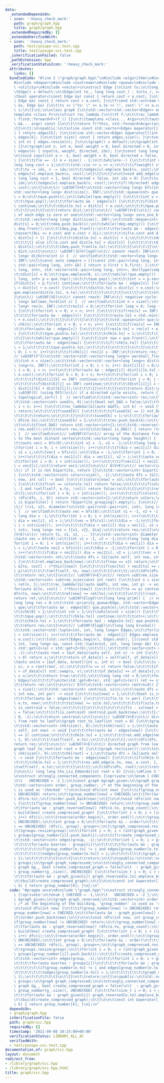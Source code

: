 ```yaml
---
data:
  _extendedDependsOn:
  - icon: ':heavy_check_mark:'
    path: graph/graph.hpp
    title: graph/graph.hpp
  _extendedRequiredBy: []
  _extendedVerifiedWith:
  - icon: ':heavy_check_mark:'
    path: test/yosupo-scc.test.cpp
    title: test/yosupo-scc.test.cpp
  _isVerificationFailed: false
  _pathExtension: hpp
  _verificationStatusIcon: ':heavy_check_mark:'
  attributes:
    links: []
  bundledCode: "#line 2 \"graph/graph.hpp\"\n#include <algorithm>\n#include <cassert>\n\
    #include <deque>\n#include <iostream>\n#include <queue>\n#include <tuple>\n#include\
    \ <utility>\n#include <vector>\n\nstruct Edge {\n\tint to;\n\tlong long cost;\n\
    \tEdge() = default;\n\tEdge(int to_, long long cost_) : to(to_), cost(cost_) {}\n\
    \tbool operator<(const Edge &a) const { return cost < a.cost; }\n\tbool operator>(const\
    \ Edge &a) const { return cost > a.cost; }\n\tfriend std::ostream &operator<<(std::ostream\
    \ &s, Edge &a) {\n\t\ts << \"to: \" << a.to << \", cost: \" << a.cost;\n\t\treturn\
    \ s;\n\t}\n};\n\nclass graph {\n\tstd::vector<std::vector<Edge>> edges;\n\n\t\
    template <class F>\n\tstruct rec_lambda {\n\t\tF f;\n\t\trec_lambda(F &&f_) :\
    \ f(std::forward<F>(f_)) {}\n\t\ttemplate <class... Args>\n\t\tauto operator()(Args\
    \ &&... args) const {\n\t\t\treturn f(*this, std::forward<Args>(args)...);\n\t\
    \t}\n\t};\n\npublic:\n\tinline const std::vector<Edge> &operator[](int k) const\
    \ { return edges[k]; }\n\tinline std::vector<Edge> &operator[](int k) { return\
    \ edges[k]; }\n\n\tint size() const { return edges.size(); }\n\tvoid resize(const\
    \ int n) { edges.resize(n); }\n\n\tgraph() = default;\n\tgraph(int n) : edges(n)\
    \ {}\n\tgraph(int n, int e, bool weight = 0, bool directed = 0, int idx = 1) :\
    \ edges(n) { input(e, weight, directed, idx); }\n\tconst long long INF = 3e18;\n\
    \n\tvoid input(int e = -1, bool weight = 0, bool directed = false, int idx = 1)\
    \ {\n\t\tif(e == -1) e = size() - 1;\n\t\twhile(e--) {\n\t\t\tint u, v;\n\t\t\t\
    long long cost = 1;\n\t\t\tstd::cin >> u >> v;\n\t\t\tif(weight) std::cin >> cost;\n\
    \t\t\tu -= idx, v -= idx;\n\t\t\tedges[u].emplace_back(v, cost);\n\t\t\tif(!directed)\
    \ edges[v].emplace_back(u, cost);\n\t\t}\n\t}\n\n\tvoid add_edge(int u, int v,\
    \ long long cost = 1, bool directed = false, int idx = 0) {\n\t\tu -= idx, v -=\
    \ idx;\n\t\tedges[u].emplace_back(v, cost);\n\t\tif(!directed) edges[v].emplace_back(u,\
    \ cost);\n\t}\n\n\t// \u039F(V+E)\n\tstd::vector<long long> bfs(int s) {\n\t\t\
    std::vector<long long> dist(size(), INF);\n\t\tstd::queue<int> que;\n\t\tdist[s]\
    \ = 0;\n\t\tque.push(s);\n\t\twhile(!que.empty()) {\n\t\t\tint v = que.front();\n\
    \t\t\tque.pop();\n\t\t\tfor(auto &e : edges[v]) {\n\t\t\t\tif(dist[e.to] != INF)\
    \ continue;\n\t\t\t\tdist[e.to] = dist[v] + e.cost;\n\t\t\t\tque.push(e.to);\n\
    \t\t\t}\n\t\t}\n\t\treturn dist;\n\t}\n\n\t// \u039F(V+E)\n\t// constraint: cost\
    \ of each edge is zero or one\n\tstd::vector<long long> zero_one_bfs(int s) {\n\
    \t\tstd::vector<long long> dist(size(), INF);\n\t\tstd::deque<int> deq;\n\t\t\
    dist[s] = 0;\n\t\tdeq.push_back(s);\n\t\twhile(!deq.empty()) {\n\t\t\tint v =\
    \ deq.front();\n\t\t\tdeq.pop_front();\n\t\t\tfor(auto &e : edges[v]) {\n\t\t\t\
    \tassert(0LL <= e.cost and e.cost < 2LL);\n\t\t\t\tif(e.cost and dist[e.to] >\
    \ dist[v] + 1) {\n\t\t\t\t\tdist[e.to] = dist[v] + 1;\n\t\t\t\t\tdeq.push_back(e.to);\n\
    \t\t\t\t} else if(!e.cost and dist[e.to] > dist[v]) {\n\t\t\t\t\tdist[e.to] =\
    \ dist[v];\n\t\t\t\t\tdeq.push_front(e.to);\n\t\t\t\t}\n\t\t\t}\n\t\t}\n\t\treturn\
    \ dist;\n\t}\n\n\t// \u039F((E+V)logV)\n\t// cannot reach: INF\n\tstd::vector<long\
    \ long> dijkstra(int s) {  // verified\n\t\tstd::vector<long long> dist(size(),\
    \ INF);\n\t\tconst auto compare = [](const std::pair<long long, int> &a, const\
    \ std::pair<long long, int> &b) { return a.first > b.first; };\n\t\tstd::priority_queue<std::pair<long\
    \ long, int>, std::vector<std::pair<long long, int>>, decltype(compare)> que{compare};\n\
    \t\tdist[s] = 0;\n\t\tque.emplace(0, s);\n\t\twhile(!que.empty()) {\n\t\t\tstd::pair<long\
    \ long, int> p = que.top();\n\t\t\tque.pop();\n\t\t\tint v = p.second;\n\t\t\t\
    if(dist[v] < p.first) continue;\n\t\t\tfor(auto &e : edges[v]) {\n\t\t\t\tif(dist[e.to]\
    \ > dist[v] + e.cost) {\n\t\t\t\t\tdist[e.to] = dist[v] + e.cost;\n\t\t\t\t\t\
    que.emplace(dist[e.to], e.to);\n\t\t\t\t}\n\t\t\t}\n\t\t}\n\t\treturn dist;\n\t\
    }\n\n\t// \u039F(VE)\n\t// cannot reach: INF\n\t// negative cycle: -INF\n\tstd::vector<long\
    \ long> bellman_ford(int s) {  // verified\n\t\tint n = size();\n\t\tstd::vector<long\
    \ long> res(n, INF);\n\t\tres[s] = 0;\n\t\tfor(int loop = 0; loop < n - 1; loop++)\
    \ {\n\t\t\tfor(int v = 0; v < n; v++) {\n\t\t\t\tif(res[v] == INF) continue;\n\
    \t\t\t\tfor(auto &e : edges[v]) {\n\t\t\t\t\tres[e.to] = std::min(res[e.to], res[v]\
    \ + e.cost);\n\t\t\t\t}\n\t\t\t}\n\t\t}\n\t\tstd::queue<int> que;\n\t\tstd::vector<int>\
    \ chk(n);\n\t\tfor(int v = 0; v < n; v++) {\n\t\t\tif(res[v] == INF) continue;\n\
    \t\t\tfor(auto &e : edges[v]) {\n\t\t\t\tif(res[e.to] > res[v] + e.cost and !chk[e.to])\
    \ {\n\t\t\t\t\tque.push(e.to);\n\t\t\t\t\tchk[e.to] = 1;\n\t\t\t\t}\n\t\t\t}\n\
    \t\t}\n\t\twhile(!que.empty()) {\n\t\t\tint now = que.front();\n\t\t\tque.pop();\n\
    \t\t\tfor(auto &e : edges[now]) {\n\t\t\t\tif(!chk[e.to]) {\n\t\t\t\t\tchk[e.to]\
    \ = 1;\n\t\t\t\t\tque.push(e.to);\n\t\t\t\t}\n\t\t\t}\n\t\t}\n\t\tfor(int i =\
    \ 0; i < n; i++)\n\t\t\tif(chk[i]) res[i] = -INF;\n\t\treturn res;\n\t}\n\n\t\
    // \u039F(V^3)\n\tstd::vector<std::vector<long long>> warshall_floyd() {  // verified\n\
    \t\tint n = size();\n\t\tstd::vector<std::vector<long long>> dist(n, std::vector<long\
    \ long>(n, INF));\n\t\tfor(int i = 0; i < n; i++) dist[i][i] = 0;\n\t\tfor(int\
    \ i = 0; i < n; i++)\n\t\t\tfor(auto &e : edges[i]) dist[i][e.to] = std::min(dist[i][e.to],\
    \ e.cost);\n\t\tfor(int k = 0; k < n; k++)\n\t\t\tfor(int i = 0; i < n; i++) {\n\
    \t\t\t\tif(dist[i][k] == INF) continue;\n\t\t\t\tfor(int j = 0; j < n; j++) {\n\
    \t\t\t\t\tif(dist[k][j] == INF) continue;\n\t\t\t\t\tdist[i][j] = std::min(dist[i][j],\
    \ dist[i][k] + dist[k][j]);\n\t\t\t\t}\n\t\t\t}\n\t\treturn dist;\n\t}\n\n\t//\
    \ \u039F(V) (using DFS)\n\t// if a directed cycle exists, return {}\n\tstd::vector<int>\
    \ topological_sort() {  // verified\n\t\tstd::vector<int> res;\n\t\tint n = size();\n\
    \t\tstd::vector<int> used(n, 0);\n\t\tbool not_DAG = false;\n\t\tfor(int i = 0;\
    \ i < n; i++) {\n\t\t\trec_lambda([&](auto &&dfs, int k) -> void {\n\t\t\t\tif(not_DAG)\
    \ return;\n\t\t\t\tif(used[k]) {\n\t\t\t\t\tif(used[k] == 1) not_DAG = true;\n\
    \t\t\t\t\treturn;\n\t\t\t\t}\n\t\t\t\tused[k] = 1;\n\t\t\t\tfor(auto &e : edges[k])\
    \ dfs(e.to);\n\t\t\t\tused[k] = 2;\n\t\t\t\tres.push_back(k);\n\t\t\t})(i);\n\t\
    \t}\n\t\tif(not_DAG) return std::vector<int>{};\n\t\tstd::reverse(res.begin(),\
    \ res.end());\n\t\treturn res;\n\t}\n\n\tbool is_DAG() { return !topological_sort().empty();\
    \ }  // verified\n\n\t// \u039F(V)\n\t// array of the distance from each vertex\
    \ to the most distant vertex\n\tstd::vector<long long> height() {  // verified\n\
    \t\tauto vec1 = bfs(0);\n\t\tint v1 = -1, v2 = -1;\n\t\tlong long dia = -1;\n\t\
    \tfor(int i = 0; i < int(size()); i++)\n\t\t\tif(dia < vec1[i]) dia = vec1[i],\
    \ v1 = i;\n\t\tvec1 = bfs(v1);\n\t\tdia = -1;\n\t\tfor(int i = 0; i < int(size());\
    \ i++)\n\t\t\tif(dia < vec1[i]) dia = vec1[i], v2 = i;\n\t\tauto vec2 = bfs(v2);\n\
    \t\tfor(int i = 0; i < int(size()); i++)\n\t\t\tif(vec1[i] < vec2[i]) vec1[i]\
    \ = vec2[i];\n\t\treturn vec1;\n\t}\n\n\t// O(V+E)\n\t// vector<(int)(0 or 1)>\n\
    \t// if it is not bipartite, return {}\n\tstd::vector<int> bipartite_grouping()\
    \ {\n\t\tstd::vector<int> colors(size(), -1);\n\t\tauto dfs = [&](auto self, int\
    \ now, int col) -> bool {\n\t\t\tcolors[now] = col;\n\t\t\tfor(auto &e : edges[now])\
    \ {\n\t\t\t\tif(col == colors[e.to]) return false;\n\t\t\t\tif(colors[e.to] ==\
    \ -1 and !self(self, e.to, !col)) return false;\n\t\t\t}\n\t\t\treturn true;\n\
    \t\t};\n\t\tfor(int i = 0; i < int(size()); i++)\n\t\t\tif(colors[i] == -1 and\
    \ !dfs(dfs, i, 0)) return std::vector<int>{};\n\t\treturn colors;\n\t}\n\n\tbool\
    \ is_bipartite() { return !bipartite_grouping().empty(); }\n\n\t// \u039F(V+E)\n\
    \t// ((v1, v2), diameter)\n\tstd::pair<std::pair<int, int>, long long> diameter()\
    \ {  // verified\n\t\tauto vec = bfs(0);\n\t\tint v1 = -1, v2 = -1;\n\t\tlong\
    \ long dia = -1;\n\t\tfor(int i = 0; i < int(size()); i++)\n\t\t\tif(dia < vec[i])\
    \ dia = vec[i], v1 = i;\n\t\tvec = bfs(v1);\n\t\tdia = -1;\n\t\tfor(int i = 0;\
    \ i < int(size()); i++)\n\t\t\tif(dia < vec[i]) dia = vec[i], v2 = i;\n\t\tstd::pair<std::pair<int,\
    \ int>, long long> res = {{v1, v2}, dia};\n\t\treturn res;\n\t}\n\n\t// \u039F\
    (V+E)\n\t// return {s, v1, v2, ... t}\n\tstd::vector<int> diameter_path() {\n\t\
    \tauto vec = bfs(0);\n\t\tint v1 = -1, v2 = -1;\n\t\tlong long dia = -1;\n\t\t\
    for(int i = 0; i < int(size()); i++)\n\t\t\tif(dia < vec[i]) dia = vec[i], v1\
    \ = i;\n\t\tauto vec2 = bfs(v1);\n\t\tdia = -1;\n\t\tfor(int i = 0; i < int(size());\
    \ i++)\n\t\t\tif(dia < vec2[i]) dia = vec2[i], v2 = i;\n\t\tvec = bfs(v2);\n\t\
    \tstd::vector<int> ret;\n\t\tauto dfs = [&](auto self, int now, int p) -> void\
    \ {\n\t\t\tret.emplace_back(now);\n\t\t\tif(now == v2) return;\n\t\t\tfor(auto\
    \ &[to, cost] : (*this)[now]) {\n\t\t\t\tif(vec[to] + vec2[to] == dia and to !=\
    \ p)\n\t\t\t\t\tself(self, to, now);\n\t\t\t}\n\t\t};\n\t\tdfs(dfs, v1, -1);\n\
    \t\treturn ret;\n\t}\n\n\t// \u039F(V+E)\n\t// return subtree_size, root = root\n\
    \tstd::vector<int> subtree_size(const int root) {\n\t\tint n = size();\n\t\tstd::vector<int>\
    \ ret(n, 1);\n\t\trec_lambda([&](auto &&dfs, int now, int p) -> void {\n\t\t\t\
    for(auto &[to, cost] : (*this)[now]) {\n\t\t\t\tif(to == p) continue;\n\t\t\t\t\
    dfs(to, now);\n\t\t\t\tret[now] += ret[to];\n\t\t\t}\n\t\t})(root, -1);\n\t\t\
    return ret;\n\t}\n\n\t// \u039F(ElogV)\n\tlong long prim() {  // verified\n\t\t\
    long long res = 0;\n\t\tstd::priority_queue<Edge, std::vector<Edge>, std::greater<Edge>>\
    \ que;\n\t\tfor(auto &e : edges[0]) que.push(e);\n\t\tstd::vector<int> chk(size());\n\
    \t\tchk[0] = 1;\n\t\tint cnt = 1;\n\t\twhile(cnt < size()) {\n\t\t\tauto e = que.top();\n\
    \t\t\tque.pop();\n\t\t\tif(chk[e.to]) continue;\n\t\t\tcnt++;\n\t\t\tres += e.cost;\n\
    \t\t\tchk[e.to] = 1;\n\t\t\tfor(auto &e2 : edges[e.to]) que.push(e2);\n\t\t}\n\
    \t\treturn res;\n\t}\n\n\t// \u039F(ElogE)\n\tlong long kruskal() {  // verified\n\
    \t\tstd::vector<std::tuple<int, int, long long>> Edges;\n\t\tfor(int i = 0; i\
    \ < int(size()); i++)\n\t\t\tfor(auto &e : edges[i]) Edges.emplace_back(i, e.to,\
    \ e.cost);\n\t\tstd::sort(Edges.begin(), Edges.end(), [](const std::tuple<int,\
    \ int, long long> &a, const std::tuple<int, int, long long> &b) {\n\t\t\treturn\
    \ std::get<2>(a) < std::get<2>(b);\n\t\t});\n\t\tstd::vector<int> uf_data(size(),\
    \ -1);\n\t\tauto root = [&uf_data](auto self, int x) -> int {\n\t\t\tif(uf_data[x]\
    \ < 0) return x;\n\t\t\treturn uf_data[x] = self(self, uf_data[x]);\n\t\t};\n\t\
    \tauto unite = [&uf_data, &root](int u, int v) -> bool {\n\t\t\tu = root(root,\
    \ u), v = root(root, v);\n\t\t\tif(u == v) return false;\n\t\t\tif(uf_data[u]\
    \ > uf_data[v]) std::swap(u, v);\n\t\t\tuf_data[u] += uf_data[v];\n\t\t\tuf_data[v]\
    \ = u;\n\t\t\treturn true;\n\t\t};\n\t\tlong long ret = 0;\n\t\tfor(auto &e :\
    \ Edges)\n\t\t\tif(unite(std::get<0>(e), std::get<1>(e))) ret += std::get<2>(e);\n\
    \t\treturn ret;\n\t}\n\n\t// O(V)\n\tstd::vector<int> centroid() {\n\t\tint n\
    \ = size();\n\t\tstd::vector<int> centroid, sz(n);\n\t\tauto dfs = [&](auto self,\
    \ int now, int per) -> void {\n\t\t\tsz[now] = 1;\n\t\t\tbool is_centroid = true;\n\
    \t\t\tfor(auto &e : edges[now]) {\n\t\t\t\tif(e.to != per) {\n\t\t\t\t\tself(self,\
    \ e.to, now);\n\t\t\t\t\tsz[now] += sz[e.to];\n\t\t\t\t\tif(sz[e.to] > n / 2)\
    \ is_centroid = false;\n\t\t\t\t}\n\t\t\t}\n\t\t\tif(n - sz[now] > n / 2) is_centroid\
    \ = false;\n\t\t\tif(is_centroid) centroid.push_back(now);\n\t\t};\n\t\tdfs(dfs,\
    \ 0, -1);\n\t\treturn centroid;\n\t}\n\n\t// \u039F(V+E)\n\t// directed graph\
    \ from root to leaf\n\tgraph root_to_leaf(int root = 0) {\n\t\tgraph res(size());\n\
    \t\tstd::vector<int> chk(size(), 0);\n\t\tchk[root] = 1;\n\t\tauto dfs = [&](auto\
    \ self, int now) -> void {\n\t\t\tfor(auto &e : edges[now]) {\n\t\t\t\tif(chk[e.to]\
    \ == 1) continue;\n\t\t\t\tchk[e.to] = 1;\n\t\t\t\tres.add_edge(now, e.to, e.cost,\
    \ 1, 0);\n\t\t\t\tself(self, e.to);\n\t\t\t}\n\t\t};\n\t\tdfs(dfs, root);\n\t\t\
    return res;\n\t}\n\n\t// \u039F(V+E)\n\t// directed graph from leaf to root\n\t\
    graph leaf_to_root(int root = 0) {\n\t\tgraph res(size());\n\t\tstd::vector<int>\
    \ chk(size(), 0);\n\t\tchk[root] = 1;\n\t\tauto dfs = [&](auto self, int now)\
    \ -> void {\n\t\t\tfor(auto &e : edges[now]) {\n\t\t\t\tif(chk[e.to] == 1) continue;\n\
    \t\t\t\tchk[e.to] = 1;\n\t\t\t\tres.add_edge(e.to, now, e.cost, 1, 0);\n\t\t\t\
    \tself(self, e.to);\n\t\t\t}\n\t\t};\n\t\tdfs(dfs, root);\n\t\treturn res;\n\t\
    }\n\n\t// long long Chu_Liu_Edmonds(int root = 0) {}\n};\n#line 3 \"graph/scc.hpp\"\
    \n\nstruct strongly_connected_components {\nprivate:\n\tenum { CHECKED = -1,\n\
    \t\t   UNCHECKED = -2 };\n\tconst graph &graph_given;\n\tgraph graph_reversed;\n\
    \tstd::vector<int> order, group_number; /* at the beginning of the building, 'group_number'\
    \ is used as 'checked' */\n\n\tvoid dfs(int now) {\n\t\tif(group_number[now] !=\
    \ UNCHECKED) return;\n\t\tgroup_number[now] = CHECKED;\n\t\tfor(auto &e : graph_given[now])\
    \ dfs(e.to);\n\t\torder.push_back(now);\n\t}\n\n\tvoid rdfs(int now, int group_count)\
    \ {\n\t\tif(group_number[now] != UNCHECKED) return;\n\t\tgroup_number[now] = group_count;\n\
    \t\tfor(auto &e : graph_reversed[now]) rdfs(e.to, group_count);\n\t}\n\n\tvoid\
    \ build(bool create_compressed_graph) {\n\t\tfor(int i = 0; i < (int)graph_given.size();\
    \ i++) dfs(i);\n\t\treverse(order.begin(), order.end());\n\t\tgroup_number.assign(graph_given.size(),\
    \ UNCHECKED);\n\t\tint group = 0;\n\t\tfor(auto &i : order)\n\t\t\tif(group_number[i]\
    \ == UNCHECKED) rdfs(i, group), group++;\n\t\tgraph_compressed.resize(group);\n\
    \t\tgroups.resize(group);\n\t\tfor(int i = 0; i < (int)graph_given.size(); i++)\
    \ groups[group_number[i]].push_back(i);\n\t\tif(create_compressed_graph) {\n\t\
    \t\tstd::vector<int> edges(group, -1);\n\t\t\tfor(int i = 0; i < group; i++)\n\
    \t\t\t\tfor(auto &vertex : groups[i])\n\t\t\t\t\tfor(auto &e : graph_given[vertex])\n\
    \t\t\t\t\t\tif(group_number[e.to] != i and edges[group_number[e.to]] != i) {\n\
    \t\t\t\t\t\t\tedges[group_number[e.to]] = i;\n\t\t\t\t\t\t\tgraph_compressed[i].emplace_back(group_number[e.to],\
    \ 1);\n\t\t\t\t\t\t}\n\t\t}\n\t\treturn;\n\t}\n\npublic:\n\tstd::vector<std::vector<int>>\
    \ groups;\n\tgraph graph_compressed;\n\n\tstrongly_connected_components(const\
    \ graph &g_, bool create_compressed_graph = false)\n\t  : graph_given(g_), graph_reversed(g_.size()),\
    \ group_number(g_.size(), UNCHECKED) {\n\t\tfor(size_t i = 0; i < g_.size(); i++)\n\
    \t\t\tfor(auto &e : graph_given[i]) graph_reversed[e.to].emplace_back(i, 1);\n\
    \t\tbuild(create_compressed_graph);\n\t}\n\n\tconst int &operator[](const int\
    \ k) { return group_number[k]; }\n};\n"
  code: "#pragma once\n#include \"graph.hpp\"\n\nstruct strongly_connected_components\
    \ {\nprivate:\n\tenum { CHECKED = -1,\n\t\t   UNCHECKED = -2 };\n\tconst graph\
    \ &graph_given;\n\tgraph graph_reversed;\n\tstd::vector<int> order, group_number;\
    \ /* at the beginning of the building, 'group_number' is used as 'checked' */\n\
    \n\tvoid dfs(int now) {\n\t\tif(group_number[now] != UNCHECKED) return;\n\t\t\
    group_number[now] = CHECKED;\n\t\tfor(auto &e : graph_given[now]) dfs(e.to);\n\
    \t\torder.push_back(now);\n\t}\n\n\tvoid rdfs(int now, int group_count) {\n\t\t\
    if(group_number[now] != UNCHECKED) return;\n\t\tgroup_number[now] = group_count;\n\
    \t\tfor(auto &e : graph_reversed[now]) rdfs(e.to, group_count);\n\t}\n\n\tvoid\
    \ build(bool create_compressed_graph) {\n\t\tfor(int i = 0; i < (int)graph_given.size();\
    \ i++) dfs(i);\n\t\treverse(order.begin(), order.end());\n\t\tgroup_number.assign(graph_given.size(),\
    \ UNCHECKED);\n\t\tint group = 0;\n\t\tfor(auto &i : order)\n\t\t\tif(group_number[i]\
    \ == UNCHECKED) rdfs(i, group), group++;\n\t\tgraph_compressed.resize(group);\n\
    \t\tgroups.resize(group);\n\t\tfor(int i = 0; i < (int)graph_given.size(); i++)\
    \ groups[group_number[i]].push_back(i);\n\t\tif(create_compressed_graph) {\n\t\
    \t\tstd::vector<int> edges(group, -1);\n\t\t\tfor(int i = 0; i < group; i++)\n\
    \t\t\t\tfor(auto &vertex : groups[i])\n\t\t\t\t\tfor(auto &e : graph_given[vertex])\n\
    \t\t\t\t\t\tif(group_number[e.to] != i and edges[group_number[e.to]] != i) {\n\
    \t\t\t\t\t\t\tedges[group_number[e.to]] = i;\n\t\t\t\t\t\t\tgraph_compressed[i].emplace_back(group_number[e.to],\
    \ 1);\n\t\t\t\t\t\t}\n\t\t}\n\t\treturn;\n\t}\n\npublic:\n\tstd::vector<std::vector<int>>\
    \ groups;\n\tgraph graph_compressed;\n\n\tstrongly_connected_components(const\
    \ graph &g_, bool create_compressed_graph = false)\n\t  : graph_given(g_), graph_reversed(g_.size()),\
    \ group_number(g_.size(), UNCHECKED) {\n\t\tfor(size_t i = 0; i < g_.size(); i++)\n\
    \t\t\tfor(auto &e : graph_given[i]) graph_reversed[e.to].emplace_back(i, 1);\n\
    \t\tbuild(create_compressed_graph);\n\t}\n\n\tconst int &operator[](const int\
    \ k) { return group_number[k]; }\n};\n"
  dependsOn:
  - graph/graph.hpp
  isVerificationFile: false
  path: graph/scc.hpp
  requiredBy: []
  timestamp: '2021-09-08 10:25:09+09:00'
  verificationStatus: LIBRARY_ALL_AC
  verifiedWith:
  - test/yosupo-scc.test.cpp
documentation_of: graph/scc.hpp
layout: document
redirect_from:
- /library/graph/scc.hpp
- /library/graph/scc.hpp.html
title: graph/scc.hpp
---
```

